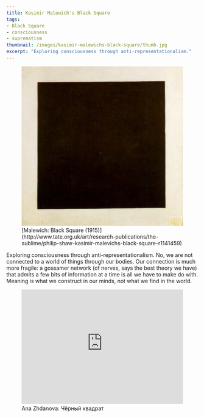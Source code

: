 ```yaml
---
title: Kasimir Malewich's Black Square
tags:
- Black Square
- consciousness
- suprematism
thumbnail: /images/kasimir-malewichs-black-square/thumb.jpg
excerpt: "Exploring consciousness through anti-representationalism."
---
```


<figure>
<img src="/images/kasimir-malewichs-black-square/black-square.jpg" />
<figcaption>[Malewich: Black Square (1915)](http://www.tate.org.uk/art/research-publications/the-sublime/philip-shaw-kasimir-malevichs-black-square-r1141459)</figcaption>
</figure>

Exploring consciousness through anti-representationalism. No, we are not connected to a world of things through our bodies. Our connection is much more fragile: a gossamer network (of nerves, says the best theory we have) that admits a few bits of information at a time is all we have to make do with. Meaning is what we construct in our minds, not what we find in the world.

<figure>
<iframe frameborder="no" height="300" scrolling="no" src="https://w.soundcloud.com/player/?url=https%3A//api.soundcloud.com/tracks/71145952&amp;auto_play=false&amp;hide_related=false&amp;show_comments=true&amp;show_user=true&amp;show_reposts=false&amp;visual=true" width="100%"> </iframe>
<figcaption>Ana Zhdanova: Чёрный квадрат</figcaption>
</figure>
